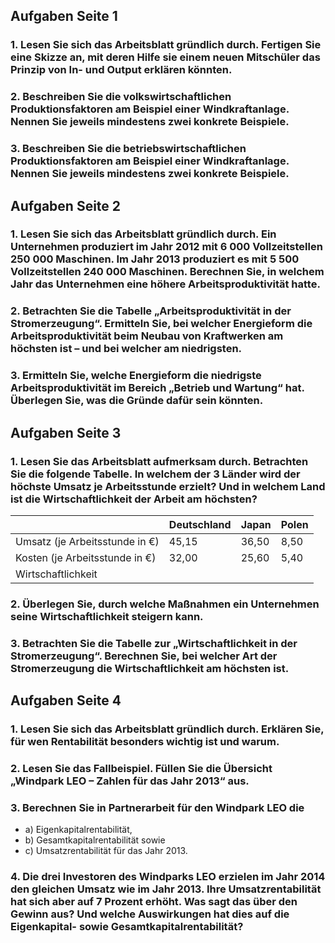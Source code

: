 ## Aufgaben Seite 1

### 1. Lesen Sie sich das Arbeitsblatt gründlich durch. Fertigen Sie eine Skizze an, mit deren Hilfe sie einem neuen Mitschüler das Prinzip von In- und Output erklären könnten.



### 2. Beschreiben Sie die volkswirtschaftlichen Produktionsfaktoren am Beispiel einer Windkraftanlage. Nennen Sie jeweils mindestens zwei konkrete Beispiele.



### 3. Beschreiben Sie die betriebswirtschaftlichen Produktionsfaktoren am Beispiel einer Windkraftanlage. Nennen Sie jeweils mindestens zwei konkrete Beispiele.

## Aufgaben Seite 2

### 1. Lesen Sie sich das Arbeitsblatt gründlich durch. Ein Unternehmen produziert im Jahr 2012 mit 6 000 Vollzeitstellen 250 000 Maschinen. Im Jahr 2013 produziert es mit 5 500 Vollzeitstellen 240 000 Maschinen. Berechnen Sie, in welchem Jahr das Unternehmen eine höhere Arbeitsproduktivität hatte.



### 2. Betrachten Sie die Tabelle „Arbeitsproduktivität in der Stromerzeugung“. Ermitteln Sie, bei welcher Energieform die Arbeitsproduktivität beim Neubau von Kraftwerken am höchsten ist – und bei welcher am niedrigsten.



### 3. Ermitteln Sie, welche Energieform die niedrigste Arbeitsproduktivität im Bereich „Betrieb und Wartung“ hat. Überlegen Sie, was die Gründe dafür sein könnten.

## Aufgaben Seite 3

### 1. Lesen Sie das Arbeitsblatt aufmerksam durch. Betrachten Sie die folgende Tabelle. In welchem der 3 Länder wird der höchste Umsatz je Arbeitsstunde erzielt? Und in welchem Land ist die Wirtschaftlichkeit der Arbeit am höchsten?

| |Deutschland|Japan|Polen|
|-|-|-|-|
|Umsatz (je Arbeitsstunde in €)|45,15|36,50|8,50|
|Kosten (je Arbeitsstunde in €)|32,00|25,60|5,40|
|Wirtschaftlichkeit|||


### 2. Überlegen Sie, durch welche Maßnahmen ein Unternehmen seine Wirtschaftlichkeit steigern kann.

### 3. Betrachten Sie die Tabelle zur „Wirtschaftlichkeit in der Stromerzeugung“. Berechnen Sie, bei welcher Art der Stromerzeugung die Wirtschaftlichkeit am höchsten ist.

## Aufgaben Seite 4

### 1. Lesen Sie sich das Arbeitsblatt gründlich durch. Erklären Sie, für wen Rentabilität besonders wichtig ist und warum.


### 2. Lesen Sie das Fallbeispiel. Füllen Sie die Übersicht „Windpark LEO – Zahlen für das Jahr 2013“ aus.

### 3. Berechnen Sie in Partnerarbeit für den Windpark LEO die
- a) Eigenkapitalrentabilität,
- b) Gesamtkapitalrentabilität sowie
- c) Umsatzrentabilität für das Jahr 2013.

### 4. Die drei Investoren des Windparks LEO erzielen im Jahr 2014 den gleichen Umsatz wie im Jahr 2013. Ihre Umsatzrentabilität hat sich aber auf 7 Prozent erhöht. Was sagt das über den Gewinn aus? Und welche Auswirkungen hat dies auf die Eigenkapital- sowie Gesamtkapitalrentabilität?